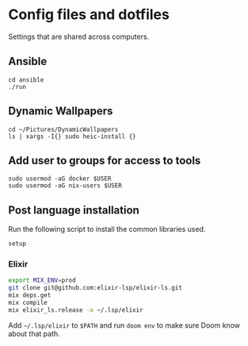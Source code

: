 # Config files and dotfiles

Settings that are shared across computers.

## Ansible

```
cd ansible
./run
```

## Dynamic Wallpapers

```
cd ~/Pictures/DynamicWallpapers
ls | xargs -I{} sudo heic-install {}
```

## Add user to groups for access to tools

```
sudo usermod -aG docker $USER
sudo usermod -aG nix-users $USER
```

## Post language installation

Run the following script to install the common libraries used.

```bash
setup
```

### Elixir

``` bash
export MIX_ENV=prod
git clone git@github.com:elixir-lsp/elixir-ls.git
mix deps.get
mix compile
mix elixir_ls.release -o ~/.lsp/elixir
```

Add `~/.lsp/elixir` to `$PATH` and run `doom env` to make sure Doom know about that
path.
